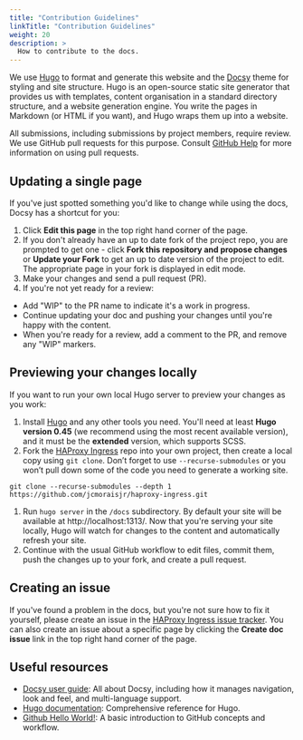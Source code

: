 ```yaml
---
title: "Contribution Guidelines"
linkTitle: "Contribution Guidelines"
weight: 20
description: >
  How to contribute to the docs.
---
```


We use [Hugo](https://gohugo.io/) to format and generate this website and the
[Docsy](https://github.com/google/docsy) theme for styling and site structure.
Hugo is an open-source static site generator that provides us with templates,
content organisation in a standard directory structure, and a website generation
engine. You write the pages in Markdown (or HTML if you want), and Hugo wraps them
up into a website.

All submissions, including submissions by project members, require review. We
use GitHub pull requests for this purpose. Consult
[GitHub Help](https://help.github.com/articles/about-pull-requests/) for more
information on using pull requests.

## Updating a single page

If you've just spotted something you'd like to change while using the docs,
Docsy has a shortcut for you:

1. Click **Edit this page** in the top right hand corner of the page.
1. If you don't already have an up to date fork of the project repo, you are prompted to get one - click **Fork this repository and propose changes** or **Update your Fork** to get an up to date version of the project to edit. The appropriate page in your fork is displayed in edit mode.
1. Make your changes and send a pull request (PR).
1. If you're not yet ready for a review:
  * Add "WIP" to the PR name to indicate it's a work in progress.
  * Continue updating your doc and pushing your changes until you're happy with the content.
  * When you're ready for a review, add a comment to the PR, and remove any "WIP" markers.

## Previewing your changes locally

If you want to run your own local Hugo server to preview your changes as you work:

1. Install [Hugo](https://gohugo.io/getting-started/installing) and any other tools you need. You'll need at least **Hugo version 0.45** (we recommend using the most recent available version), and it must be the **extended** version, which supports SCSS.
1. Fork the [HAProxy Ingress](https://github.com/jcmoraisjr/haproxy-ingress) repo into your own project, then create a local copy using `git clone`. Don’t forget to use `--recurse-submodules` or you won’t pull down some of the code you need to generate a working site.

```
git clone --recurse-submodules --depth 1 https://github.com/jcmoraisjr/haproxy-ingress.git
```

1. Run `hugo server` in the `/docs` subdirectory. By default your site will be available at http://localhost:1313/. Now that you're serving your site locally, Hugo will watch for changes to the content and automatically refresh your site.
1. Continue with the usual GitHub workflow to edit files, commit them, push the changes up to your fork, and create a pull request.

## Creating an issue

If you've found a problem in the docs, but you're not sure how to fix it yourself, please create
an issue in the [HAProxy Ingress issue tracker](https://github.com/jcmoraisjr/haproxy-ingress/issues).
You can also create an issue about a specific page by clicking the **Create doc issue** link
in the top right hand corner of the page.

## Useful resources

* [Docsy user guide](https://www.docsy.dev/docs/): All about Docsy, including how it manages navigation, look and feel, and multi-language support.
* [Hugo documentation](https://gohugo.io/documentation/): Comprehensive reference for Hugo.
* [Github Hello World!](https://guides.github.com/activities/hello-world/): A basic introduction to GitHub concepts and workflow.
